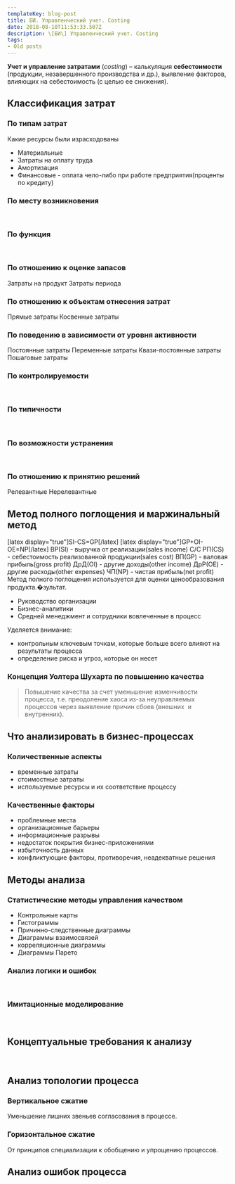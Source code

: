 ```yaml
---
templateKey: blog-post
title: БИ. Управленческий учет. Costing
date: 2018-08-10T11:53:33.507Z
description: \[БИ\] Управленческий учет. Costing
tags:
- Old posts
---
```


**Учет и управление затратами** (_costing_) – калькуляция **себестоимости** (продукции, незавершенного производства и др.), выявление факторов, влияющих на себестоимость (с целью ее снижения).

## Классификация затрат

### По типам затрат

Какие ресурсы были израсходованы

*   Материальные
*   Затраты на оплату труда
*   Амортизация
*   Финансовые \- оплата чело-либо при работе предприятия(проценты по кредиту)

### По месту возникновения

 

### По функция

 

### По отношению к оценке запасов

Затраты на продукт Затраты периода

### По отношению к объектам отнесения затрат

Прямые затраты Косвенные затраты

### По поведению в зависимости от уровня активности

Постоянные затраты Переменные затраты Квази-постоянные затраты Пошаговые затраты

### По контролируемости

 

### По типичности

 

### По возможности устранения

 

### По отношению к принятию решений

Релевантные Нерелевантные

## Метод полного поглощения и маржинальный метод

\[latex display="true"\]SI-CS=GP\[/latex\] \[latex display="true"\]GP+OI-OE=NP\[/latex\] ВР(SI) - выручка от реализации(sales income) С/С РП(CS) - себестоимость реализованной продукции(sales cost) ВП(GP) - валовая прибыль(gross profit) ДрД(OI) - другие доходы(other income) ДрР(OE) - другие расходы(other expenses) ЧП(NP) - чистая прибыль(net profit) Метод полного поглощения используется для оценки ценообразования продукта.�зультат.

*   Руководство организации
*   Бизнес-аналитики
*   Средней менеджмент и сотрудники вовлеченные в процесс

Уделяется внимание:

*   контрольным ключевым точкам, которые больше всего влияют на результаты процесса
*   определение риска и угроз, которые он несет

### Концепция Уолтера Шухарта по повышению качества

> Повышение качества за счет уменьшение изменчивости процесса, т.е. преодоление хаоса из-за неуправляемых процессов через выявление причин сбоев (внешних  и внутренних).

## Что анализировать в бизнес-процессах

### Количественные аспекты

*   временные затраты
*   стоимостные затраты
*   используемые ресурсы и их соответствие процессу

### Качественные факторы

*   проблемные места
*   организационные барьеры
*   информационные разрывы
*   недостаток покрытия бизнес-приложениями
*   избыточность данных
*   конфликтующие факторы, противоречия, неадекватные решения

## Методы анализа

### Статистические методы управления качеством

*   Контрольные карты
*   Гистограммы
*   Причинно-следственные диаграммы
*   Диаграммы взаимосвязей
*   корреляционные диаграммы
*   Диаграммы Парето

### Анализ логики и ошибок

 

### Имитационные моделирование

 

## Концептуальные требования к анализу

 

## Анализ топологии процесса

### Вертикальное сжатие

Уменьшение лишних звеньев согласования в процессе.

### Горизонтальное сжатие

От принципов специализации к обобщению и упрощению процессов.

## Анализ ошибок процесса